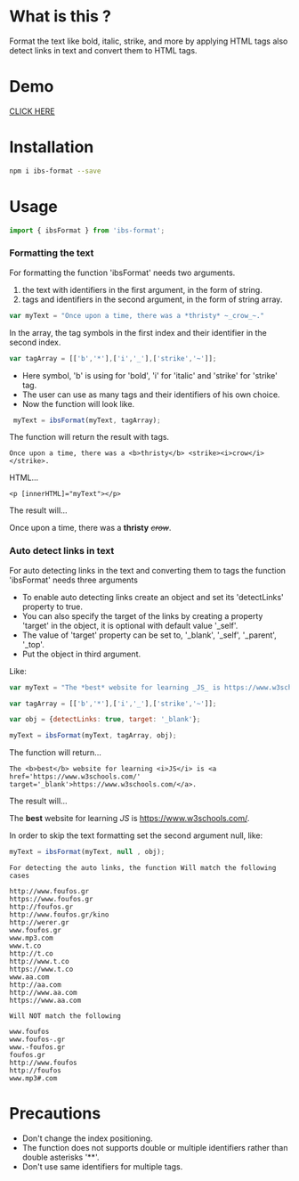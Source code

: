 # What is this ?

Format the text like bold, italic, strike, and more by applying HTML tags also detect links in text and convert them to HTML <a> tags.

# Demo

<a href="https://stackblitz.com/edit/angular-ivy-unjrxq?file=src%2Fapp%2Fapp.component.ts">CLICK HERE</a>

# Installation

```bash
npm i ibs-format --save
```

# Usage

```js
import { ibsFormat } from 'ibs-format';
```
### Formatting the text

 For formatting the function 'ibsFormat' needs two arguments.
   1) the text with identifiers in the first argument, in the form of string.
   2) tags and identifiers in the second argument, in the form of string array.

```js
var myText = "Once upon a time, there was a *thristy* ~_crow_~."
```

In the array, the tag symbols in the first index and their identifier in the second index.

```js
var tagArray = [['b','*'],['i','_'],['strike','~']];
```

 * Here symbol, 'b' is using for 'bold', 'i' for 'italic' and 'strike' for 'strike' tag.
 * The user can use as many tags and their identifiers of his own choice.
 * Now the function will look like.

```js
 myText = ibsFormat(myText, tagArray);
```

 The function will return the result with tags.

`Once upon a time, there was a <b>thristy</b> <strike><i>crow</i></strike>.`


HTML...

`<p [innerHTML]="myText"></p>`


The result will...

Once upon a time, there was a <b>thristy</b> <strike><i>crow</i></strike>.

### Auto detect links in text

For auto detecting links in the text and converting them to <a> tags the function 'ibsFormat' needs three arguments
 * To enable auto detecting links create an object and set its 'detectLinks' property to true.
 * You can also specify the target of the links by creating a property 'target' in the object, it is optional with default value '_self'.
 * The value of 'target' property can be set to, '_blank', '_self', '_parent', '_top'.
 * Put the object in third argument.

 Like:

 ```js
 var myText = "The *best* website for learning _JS_ is https://www.w3schools.com/."

 var tagArray = [['b','*'],['i','_'],['strike','~']];

 var obj = {detectLinks: true, target: '_blank'};

 myText = ibsFormat(myText, tagArray, obj);
 ```

The function will return...

`The <b>best</b> website for learning <i>JS</i> is <a href='https://www.w3schools.com/' target='_blank'>https://www.w3schools.com/</a>.`

The result will...

The <b>best</b> website for learning <i>JS</i> is <a href='https://www.w3schools.com/' target='_blank'>https://www.w3schools.com/</a>.


In order to skip the text formatting set the second argument null, like:

```js
myText = ibsFormat(myText, null , obj);
```

```
For detecting the auto links, the function Will match the following cases

http://www.foufos.gr
https://www.foufos.gr
http://foufos.gr
http://www.foufos.gr/kino
http://werer.gr
www.foufos.gr
www.mp3.com
www.t.co
http://t.co
http://www.t.co
https://www.t.co
www.aa.com
http://aa.com
http://www.aa.com
https://www.aa.com

Will NOT match the following

www.foufos
www.foufos-.gr
www.-foufos.gr
foufos.gr
http://www.foufos
http://foufos
www.mp3#.com
```

# Precautions

* Don't change the index positioning.
* The function does not supports double or multiple identifiers rather than double asterisks '**'.
* Don't use same identifiers for multiple tags.

